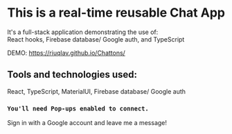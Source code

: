 # This is a real-time reusable Chat App

It's a full-stack application demonstrating the use of: <br> React hooks, Firebase database/ Google auth, and TypeScript

DEMO: https://riuqlav.github.io/Chattons/

## Tools and technologies used:

React, TypeScript, MaterialUI, Firebase database/ Google auth

### `You'll need Pop-ups enabled to connect.`

Sign in with a Google account and leave me a message!
